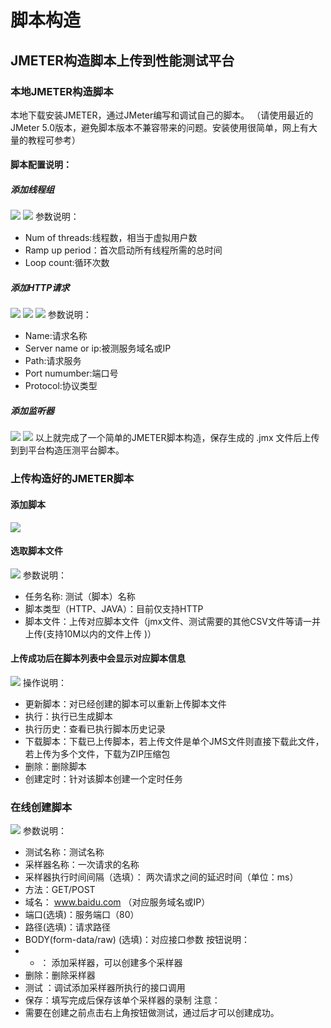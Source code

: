 # 脚本构造
## JMETER构造脚本上传到性能测试平台
### 本地JMETER构造脚本
本地下载安装JMETER，通过JMeter编写和调试自己的脚本。 （请使用最近的JMeter 5.0版本，避免脚本版本不兼容带来的问题。安装使用很简单，网上有大量的教程可参考）
#### 脚本配置说明：
##### 添加线程组
![](https://github.com/jdcloudcom/cn/blob/cn-perftest/image/%20Perftest/6.png)
![](https://github.com/jdcloudcom/cn/blob/cn-perftest/image/%20Perftest/7.png)
参数说明：
- Num of threads:线程数，相当于虚拟用户数
- Ramp up period：首次启动所有线程所需的总时间
- Loop count:循环次数
##### 添加HTTP请求
![](https://github.com/jdcloudcom/cn/blob/cn-perftest/image/%20Perftest/8.png)
![](https://github.com/jdcloudcom/cn/blob/cn-perftest/image/%20Perftest/9.png)
![](https://github.com/jdcloudcom/cn/blob/cn-perftest/image/%20Perftest/10.png)
参数说明：
- Name:请求名称
- Server name or ip:被测服务域名或IP
- Path:请求服务
- Port numumber:端口号
- Protocol:协议类型
##### 添加监听器
![](https://github.com/jdcloudcom/cn/blob/cn-perftest/image/%20Perftest/11.png)
![](https://github.com/jdcloudcom/cn/blob/cn-perftest/image/%20Perftest/12.png)
以上就完成了一个简单的JMETER脚本构造，保存生成的 .jmx 文件后上传到到平台构造压测平台脚本。

### 上传构造好的JMETER脚本
#### 添加脚本
![](https://github.com/jdcloudcom/cn/blob/cn-perftest/image/%20Perftest/13.png)
#### 选取脚本文件
![](https://github.com/jdcloudcom/cn/blob/cn-perftest/image/%20Perftest/14.png)
参数说明： 
- 任务名称: 测试（脚本）名称
- 脚本类型（HTTP、JAVA）：目前仅支持HTTP
- 脚本文件：上传对应脚本文件（jmx文件、测试需要的其他CSV文件等请一并上传(支持10M以内的文件上传 )）
#### 上传成功后在脚本列表中会显示对应脚本信息
![](https://github.com/jdcloudcom/cn/blob/cn-perftest/image/%20Perftest/15.png)
操作说明：
- 更新脚本：对已经创建的脚本可以重新上传脚本文件
- 执行：执行已生成脚本
- 执行历史：查看已执行脚本历史记录
- 下载脚本：下载已上传脚本，若上传文件是单个JMS文件则直接下载此文件，若上传为多个文件，下载为ZIP压缩包
- 删除：删除脚本
- 创建定时：针对该脚本创建一个定时任务

### 在线创建脚本
![](https://github.com/jdcloudcom/cn/blob/cn-perftest/image/%20Perftest/16.png)
参数说明： 
- 测试名称：测试名称
- 采样器名称：一次请求的名称
- 采样器执行时间间隔（选填）： 两次请求之间的延迟时间（单位：ms）
- 方法：GET/POST 
- 域名： www.baidu.com （对应服务域名或IP）
- 端口(选填)：服务端口（80）  
- 路径(选填)：请求路径  
- BODY(form-data/raw) (选填)：对应接口参数
按钮说明：
- + ： 添加采样器，可以创建多个采样器
- 删除：删除采样器
- 测试 ：调试添加采样器所执行的接口调用
- 保存：填写完成后保存该单个采样器的录制
注意：
- 需要在创建之前点击右上角按钮做测试，通过后才可以创建成功。

